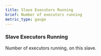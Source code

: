 ```yaml
---
title: Slave Executors Running
brief: Number of executors running
metric_type: gauge
---
```

### Slave Executors Running

Number of executors running, on this slave.